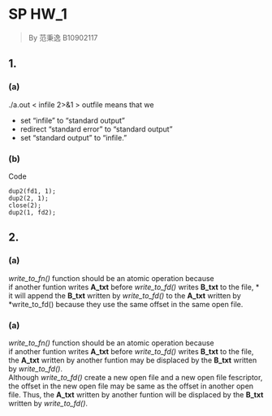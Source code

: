 # SP HW_1 
>By 范秉逸 B10902117
## 1.
### (a)
./a.out < infile 2>&1 > outfile means that we<br>
- set “infile” to “standard output”
- redirect “standard error” to “standard output”
- set “standard output” to “infile.”
### (b)
Code
```
dup2(fd1, 1);
dup2(2, 1);
close(2);
dup2(1, fd2);
```
## 2.
### (a)
*write_to_fn()* function should be an atomic operation because<br>
if another funtion writes **A_txt** before *write_to_fd()* writes **B_txt** to the file, * it will append the **B_txt** written by *write_to_fd()* to the **A_txt** written by *write_to_fd() because they use the same offset in the same open file.<br>
### (a)
*write_to_fn()* function should be an atomic operation because<br>
if another funtion writes **A_txt** before *write_to_fd()* writes **B_txt** to the file, the **A_txt** written by another funtion may be displaced by the **B_txt** written by *write_to_fd()*.<br>
Although *write_to_fd()* create a new open file and a new open file fescriptor, the offset in the new open file may be same as the offset in another open file. Thus, the **A_txt** written by another funtion will be displaced by the **B_txt** written by *write_to_fd()*.